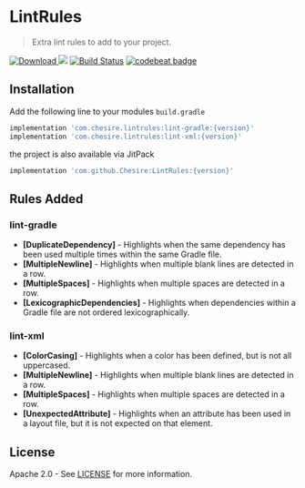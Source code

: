 # LintRules  

> Extra lint rules to add to your project.

[![Download](https://api.bintray.com/packages/chesire/LintRules/lint-gradle/images/download.svg) ](https://bintray.com/chesire/LintRules/lint-gradle/_latestVersion)
[![](https://jitpack.io/v/Chesire/LintRules.svg)](https://jitpack.io/#Chesire/LintRules)
[![Build Status](https://app.bitrise.io/app/21368f5327d4f32e/status.svg?token=TMTWcLyeJ2NzlcqwsFLKeQ&branch=master)](https://app.bitrise.io/app/21368f5327d4f32e)
[![codebeat badge](https://codebeat.co/badges/2e0005b8-687d-4c92-bab1-e4c0d67c11ad)](https://codebeat.co/projects/github-com-chesire-lintrules-master)

## Installation

Add the following line to your modules `build.gradle`

```gradle
implementation 'com.chesire.lintrules:lint-gradle:{version}'
implementation 'com.chesire.lintrules:lint-xml:{version}'
```

the project is also available via JitPack

```gradle
implementation 'com.github.Chesire:LintRules:{version}'
```

## Rules Added

### lint-gradle
- **[DuplicateDependency]** - Highlights when the same dependency has been used multiple times within the same Gradle file. 
- **[MultipleNewline]** - Highlights when multiple blank lines  are detected in a row. 
- **[MultipleSpaces]** - Highlights when multiple spaces are detected in a row. 
- **[LexicographicDependencies]** - Highlights when dependencies within a Gradle file are not ordered lexicographically.

### lint-xml
- **[ColorCasing]** - Highlights when a color has been defined, but is not all uppercased. 
- **[MultipleNewline]** - Highlights when multiple blank lines  are detected in a row. 
- **[MultipleSpaces]** - Highlights when multiple spaces are detected in a row. 
- **[UnexpectedAttribute]** - Highlights when an attribute has been used in a layout file, but it is not expected on that element.

## License

Apache 2.0 - See [LICENSE](https://github.com/Chesire/LintRules/blob/master/LICENSE) for more information.

